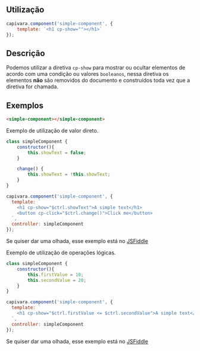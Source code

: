 ## Utilização
```js
capivara.component('simple-component', {
    template: `<h1 cp-show=""></h1>`
});
```
## Descrição

Podemos utilizar a diretiva `cp-show` para mostrar ou ocultar elementos de acordo com uma condição ou valores `booleanos`, nessa diretiva os elementos **não** são removidos do documento e construídos toda vez que a diretiva for chamada.


## Exemplos

```HTML
<simple-component></simple-component>
```

Exemplo de utilização de valor direto.

```js
class simpleComponent {
    constructor(){
        this.showText = false;
    }

    change() {
        this.showText = !this.showText;
    }
}

capivara.component('simple-component', {
  template: `
	<h1 cp-show="$ctrl.showText">A simple text</h1>
	<button cp-click="$ctrl.change()">Click me</button>
  `,
  controller: simpleComponent
});
```
Se quiser dar uma olhada, esse exemplo está no [JSFiddle](https://jsfiddle.net/zf8gqh0d/101/)

Exemplo de utilização de operações lógicas.

```js
class simpleComponent {
    constructor(){
        this.firstValue = 10;
        this.secondValue = 20;
    }
}

capivara.component('simple-component', {
  template: `
	<h1 cp-show="$ctrl.firstValue <= $ctrl.secondValue">A simple text</h1>
  `,
  controller: simpleComponent
});
```
Se quiser dar uma olhada, esse exemplo está no [JSFiddle](https://jsfiddle.net/zf8gqh0d/72/)